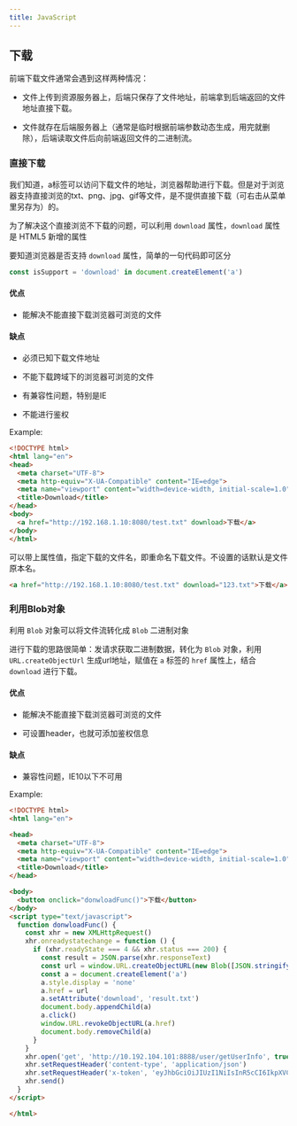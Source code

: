 ```yaml
---
title: JavaScript
---
```


## 下载

前端下载文件通常会遇到这样两种情况：

- 文件上传到资源服务器上，后端只保存了文件地址，前端拿到后端返回的文件地址直接下载。

- 文件就存在后端服务器上（通常是临时根据前端参数动态生成，用完就删除），后端读取文件后向前端返回文件的二进制流。

### 直接下载

我们知道，a标签可以访问下载文件的地址，浏览器帮助进行下载。但是对于浏览器支持直接浏览的txt、png、jpg、gif等文件，是不提供直接下载（可右击从菜单里另存为）的。

为了解决这个直接浏览不下载的问题，可以利用 `download` 属性，`download` 属性是 HTML5 新增的属性

要知道浏览器是否支持 `download` 属性，简单的一句代码即可区分

```js
const isSupport = 'download' in document.createElement('a')
```

#### 优点

- 能解决不能直接下载浏览器可浏览的文件

#### 缺点

- 必须已知下载文件地址

- 不能下载跨域下的浏览器可浏览的文件

- 有兼容性问题，特别是IE

- 不能进行鉴权

Example:

```html
<!DOCTYPE html>
<html lang="en">
<head>
  <meta charset="UTF-8">
  <meta http-equiv="X-UA-Compatible" content="IE=edge">
  <meta name="viewport" content="width=device-width, initial-scale=1.0">
  <title>Download</title>
</head>
<body>
  <a href="http://192.168.1.10:8080/test.txt" download>下载</a>
</body>
</html>
```

可以带上属性值，指定下载的文件名，即重命名下载文件。不设置的话默认是文件原本名。

```html
<a href="http://192.168.1.10:8080/test.txt" download="123.txt">下载</a>
```

### 利用Blob对象

利用 `Blob` 对象可以将文件流转化成 `Blob` 二进制对象

进行下载的思路很简单：发请求获取二进制数据，转化为 `Blob` 对象，利用 `URL.createObjectUrl` 生成url地址，赋值在 `a` 标签的 `href` 属性上，结合 `download` 进行下载。

#### 优点

- 能解决不能直接下载浏览器可浏览的文件

- 可设置header，也就可添加鉴权信息

#### 缺点

- 兼容性问题，IE10以下不可用

Example:

```html
<!DOCTYPE html>
<html lang="en">

<head>
  <meta charset="UTF-8">
  <meta http-equiv="X-UA-Compatible" content="IE=edge">
  <meta name="viewport" content="width=device-width, initial-scale=1.0">
  <title>Download</title>
</head>

<body>
  <button onclick="donwloadFunc()">下载</button>
</body>
<script type="text/javascript">
  function donwloadFunc() {
    const xhr = new XMLHttpRequest()
    xhr.onreadystatechange = function () {
      if (xhr.readyState === 4 && xhr.status === 200) {
        const result = JSON.parse(xhr.responseText)
        const url = window.URL.createObjectURL(new Blob([JSON.stringify(result.data)]))
        const a = document.createElement('a')
        a.style.display = 'none'
        a.href = url
        a.setAttribute('download', 'result.txt')
        document.body.appendChild(a)
        a.click()
        window.URL.revokeObjectURL(a.href)
        document.body.removeChild(a)
      }
    }
    xhr.open('get', 'http://10.192.104.101:8888/user/getUserInfo', true)
    xhr.setRequestHeader('content-type', 'application/json')
    xhr.setRequestHeader('x-token', 'eyJhbGciOiJIUzI1NiIsInR5cCI6IkpXVCJ9.eyJVVUlEIjoiZTY3YmQ3NjEtZTdhMC00Y2Y4LWFlZTQtZjNiNGMzMTkzYTJkIiwiSUQiOjEsIlVzZXJuYW1lIjoiYWRtaW4iLCJOaWNrTmFtZSI6Iui2hee6p-euoeeQhuWRmCIsIkF1dGhvcml0eUlkIjoiODg4IiwiQnVmZmVyVGltZSI6MCwiZXhwIjoxNjQ3Mzk4NDIxLCJuYmYiOjE2NDY3OTI2MjF9.IbjQEU8Od0K3IciNlP9rMvQClJfbCKQqQPqkLEPtFMI')
    xhr.send()
  }
</script>

</html>
```
